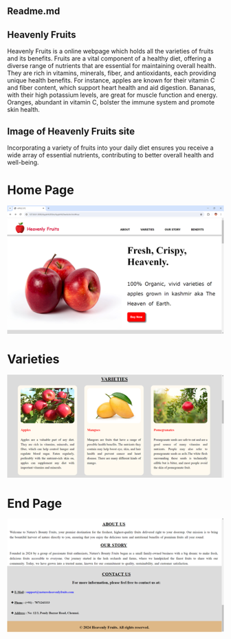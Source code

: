 ## Readme.md

## Heavenly Fruits

Heavenly Fruits is a online webpage which holds all the varieties of fruits and its benefits. Fruits are a vital component of a healthy diet, offering a diverse range of nutrients that are essential for maintaining overall health. They are rich in vitamins, minerals, fiber, and antioxidants, each providing unique health benefits. For instance, apples are known for their vitamin C and fiber content, which support heart health and aid digestion. Bananas, with their high potassium levels, are great for muscle function and energy. Oranges, abundant in vitamin C, bolster the immune system and promote skin health. 

## Image of Heavenly Fruits site

Incorporating a variety of fruits into your daily diet ensures you receive a wide array of essential nutrients, contributing to better overall health and well-being.

# Home Page
<img src="https://github.com/SIVASHANMUGARAJA/Apple-Site/blob/main/Snapshots/Home%20page.png">

# Varieties
<img src="https://github.com/SIVASHANMUGARAJA/Apple-Site/blob/main/Snapshots/varieties.png">

# End Page 

<img src="https://github.com/SIVASHANMUGARAJA/Apple-Site/blob/main/Snapshots/End page.png">
